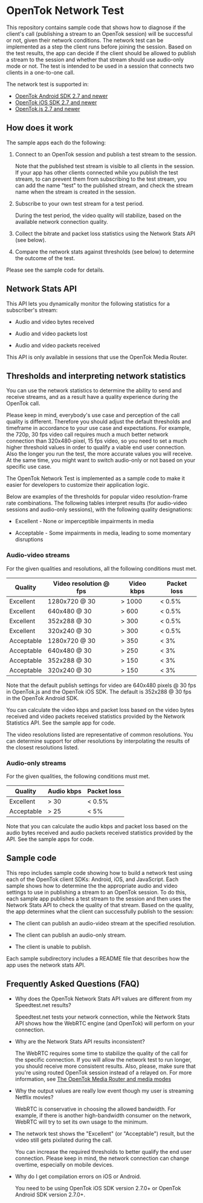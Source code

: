 OpenTok Network Test
====================

This repository contains sample code that shows how to diagnose if the client's call (publishing
a stream to an OpenTok session) will be successful or not, given their network conditions. The
network test can be implemented as a step the client runs before joining the session. Based on the
test results, the app can decide if the client should be allowed to publish a stream to the session
and whether that stream should use audio-only mode or not. The test is intended to be used in a
session that connects two clients in a one-to-one call.

The network test is supported in:

*  [OpenTok Android SDK 2.7 and newer](https://tokbox.com/developer/sdks/android/)
*  [OpenTok iOS SDK 2.7 and newer](https://tokbox.com/developer/sdks/ios/)
*  [OpenTok.js 2.7 and newer](https://tokbox.com/developer/sdks/js/)

## How does it work

The sample apps each do the following:

1. Connect to an OpenTok session and publish a test stream to the session.

   Note that the published test stream is visible to all clients in the session. If your
   app has other clients connected while you publish the test stream, to can prevent
   them from subscribing to the test stream, you can add the name "test" to the
   published stream, and check the stream name when the stream is created in the session.

2. Subscribe to your own test stream for a test period.

   During the test period, the video quality will stabilize, based on the available network
   connection quality.

3. Collect the bitrate and packet loss statistics using the Network Stats API (see below).

4. Compare the network stats against thresholds (see below) to determine the outcome of the test.

Please see the sample code for details.

## Network Stats API

This API lets you dynamically monitor the following statistics for a subscriber's stream:

* Audio and video bytes received 

* Audio and video packets lost

* Audio and video packets received

This API is only available in sessions that use the OpenTok Media Router.

## Thresholds and interpreting network statistics

You can use the network statistics to determine the ability to send and receive streams,
and as a result have a quality experience during the OpenTok call.

Please keep in mind, everybody's use case and perception of the call quality is different.
Therefore you should adjust the default thresholds and timeframe in accordance to your use case
and expectations. For example, the 720p, 30 fps video call requires much a much better network
connection than 320x480-pixel, 15 fps video, so you need to set a much higher threshold values
in order to qualify a viable end user connection. Also the longer you run the test, the more
accurate values you will receive. At the same time, you might want to switch audio-only or not
based on your specific use case. 

The OpenTok Network Test is implemented as a sample code to make it easier
for developers to customize their application logic.

Below are examples of the thresholds for popular video resolution-frame rate combinations.
The following tables interpret results (for audio-video sessions and audio-only sessions),
with the following quality designations:

* Excellent - None or imperceptible impairments in media

* Acceptable - Some impairments in media, leading to some momentary disruptions

### Audio-video streams

For the given qualities and resolutions, all the following conditions must met.

| Quality    | Video resolution @ fps | Video kbps  | Packet loss |
| ---------- | ---------------------- | ----------- | ----------- |
| Excellent  | 1280x720 @ 30          | > 1000      | < 0.5%      |
| Excellent  | 640x480 @ 30           | > 600       | < 0.5%      |
| Excellent  | 352x288 @ 30           | > 300       | < 0.5%      |
| Excellent  | 320x240 @ 30           | > 300       | < 0.5%      |
| Acceptable | 1280x720 @ 30          | > 350       | < 3%        |
| Acceptable | 640x480 @ 30           | > 250       | < 3%        |
| Acceptable | 352x288 @ 30           | > 150       | < 3%        |
| Acceptable | 320x240 @ 30           | > 150       | < 3%        |

Note that the default publish settings for video are 640x480 pixels @ 30 fps in OpenTok.js and the
OpenTok iOS SDK. The default is 352x288 @ 30 fps in the OpenTok Android SDK.

You can calculate the video kbps and packet loss based on the video bytes received and
video packets received statistics provided by the Network Statistics API. See the sample app
for code.

The video resolutions listed are representative of common resolutions. You can determine support for
other resolutions by interpolating the results of the closest resolutions listed.

### Audio-only streams

For the given qualities, the following conditions must met.

| Quality    | Audio kbps | Packet loss |
| ---------- | ---------- | ----------- |
| Excellent  | > 30       | < 0.5%      |
| Acceptable | > 25       | < 5%        |

Note that you can calculate the audio kbps and packet loss based on the audio bytes received
and audio packets received statistics provided by the API. See the sample apps for code.

## Sample code

This repo includes sample code showing how to build a network test using each of the
OpenTok client SDKs: Android, iOS, and JavaScript. Each sample shows how to determine the
the appropriate audio and video settings to use in publishing a stream to an OpenTok session. To do
this, each sample app publishes a test stream to the session and then uses the Network Stats API to
check the quality of that stream. Based on the quality, the app determines what the client can
successfully publish to the session:

* The client can publish an audio-video stream at the specified resolution.

* The client can publish an audio-only stream.

* The client is unable to publish.

Each sample subdirectory includes a README file that describes how the app uses the network
stats API.

## Frequently Asked Questions (FAQ)

* Why does the OpenTok Network Stats API values are different from my Speedtest.net results?

  Speedtest.net tests your network connection, while the Network Stats API shows how
  the WebRTC engine (and OpenTok) will perform on your connection. 

* Why are the Network Stats API results inconsistent?

  The WebRTC requires some time to stabilize the quality of the call for the specific
  connection. If you will allow the network test to run longer, you should receive
  more consistent results. Also, please, make sure that you're using routed OpenTok session
  instead of a relayed on. For more information, see [The OpenTok Media Router and media
  modes](https://tokbox.com/developer/guides/create-session/#media-mode)

* Why the output values are really low event though my user is streaming Netflix movies?

  WebRTC is conservative in choosing the allowed bandwidth. For example, 
  if there is another high-bandwidth consumer on the network, WebRTC will 
  try to set its own usage to the minimum.

* The network test shows the "Excellent" (or "Acceptable") result, but the video still gets
  pixilated during the call.

  You can increase the required thresholds to better qualify the end user connection.
  Please keep in mind, the network connection can change overtime, especially on mobile devices.

* Why do I get compilation errors on iOS or Android.

  You need to be using OpenTok iOS SDK version 2.7.0+ or OpenTok Android SDK version 2.7.0+.
